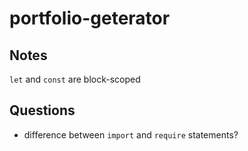 # portfolio-geterator

## Notes

`let` and `const` are block-scoped

## Questions

-   difference between `import` and `require` statements?

